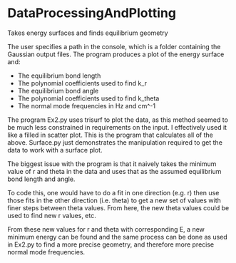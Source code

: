 # DataProcessingAndPlotting
Takes energy surfaces and finds equilibrium geometry

The user specifies a path in the console, which is a folder containing the Gaussian output files.
The program produces a plot of the energy surface and:
  - The equilibrium bond length
  - The polynomial coefficients used to find k_r
  - The equilibrium bond angle
  - The polynomial coefficients used to find k_theta
  - The normal mode frequencies in Hz and cm^-1

The program Ex2.py uses trisurf to plot the data, as this method seemed to be much less constrained in requirements on the input.
I effectively used it like a filled in scatter plot. This is the program that calculates all of the above.
Surface.py just demonstrates the manipulation required to get the data to work with a surface plot.

The biggest issue with the program is that it naively takes the minimum value of r and theta in the data and uses that
as the assumed equilibrium bond length and angle.

To code this, one would have to do a fit in one direction (e.g. r) then use those fits in the other direction (i.e. theta) to get a 
new set of values with finer steps between theta values. From here, the new theta values could be used to find new r values, etc.

From these new values for r and theta with corresponding E, a new minimum energy can be found and the same process can be done as
used in Ex2.py to find a more precise geometry, and therefore more precise normal mode frequencies.
